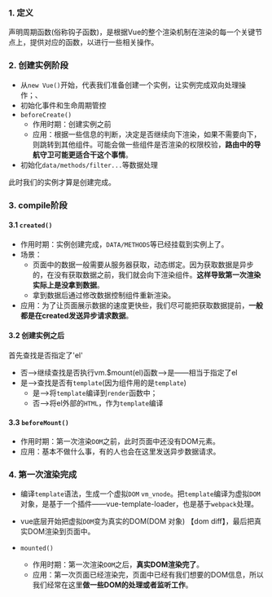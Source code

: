 ### 1. 定义

声明周期函数(俗称钩子函数)，是根据Vue的整个渲染机制在渲染的每一个关键节点上，提供对应的函数，以进行一些相关操作。

### 2. 创建实例阶段

- 从`new Vue()`开始，代表我们准备创建一个实例，让实例完成双向处理操作；、
- 初始化事件和生命周期管控
- `beforeCreate()`
  - 作用时期：创建实例之前
  - 应用：根据一些信息的判断，决定是否继续向下渲染，如果不需要向下，则跳转到其他组件。可能会做一些组件是否渲染的权限校验，**路由中的导航守卫可能更适合干这个事情**。
- 初始化`data/methods/filter...`等数据处理

此时我们的实例才算是创建完成。

### 3. compile阶段

#### 3.1 `created()`

- 作用时期：实例创建完成，`DATA/METHODS`等已经挂载到实例上了。
- 场景：
  - 页面中的数据一般需要从服务器获取，动态绑定。因为获取数据是异步的，在没有获取数据之前，我们就会向下渲染组件。**这样导致第一次渲染实际上是没拿到数据**。
  - 拿到数据后通过修改数据控制组件重新渲染。
- 应用：为了让页面展示数据的速度更快些，我们尽可能把获取数据提前，**一般都是在created发送异步请求数据**。

#### 3.2 创建实例之后

首先查找是否指定了'el'

- 否—>继续查找是否执行vm.$mount(el)函数—>是——相当于指定了el
- 是—>查找是否有`template`(因为组件用的是`template`)
  - 是—>将`template`编译到`render`函数中；
  - 否—>将el外部的`HTML`，作为`template`编译

#### 3.3 `beforeMount()`

- 作用时期：第一次渲染`DOM`之前，此时页面中还没有DOM元素。
- 应用：基本不做什么事，有的人也会在这里发送异步数据请求。

### 4. 第一次渲染完成

- 编译`template`语法，生成一个虚拟`DOM` `vm_vnode`。把`template`编译为虚拟`DOM`对象，是基于一个插件——vue-template-loader，也是基于`webpack`处理。
- vue底层开始把虚拟`DOM`变为真实的DOM(DOM 对象) 【dom diff】，最后把真实DOM渲染到页面中。

- `mounted()`
  - 作用时期：第一次渲染`DOM`之后，**真实DOM渲染完了**。
  - 应用：第一次页面已经渲染完，页面中已经有我们想要的DOM信息，所以我们经常在这里**做一些DOM的处理或者监听工作**。

